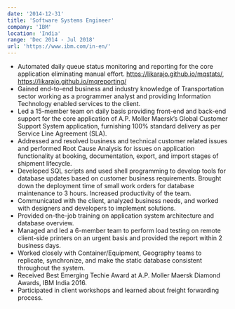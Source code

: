 ```yaml
---
date: '2014-12-31'
title: 'Software Systems Engineer'
company: 'IBM'
location: 'India'
range: 'Dec 2014 - Jul 2018'
url: 'https://www.ibm.com/in-en/'
---
```


- Automated daily queue status monitoring and reporting for the core application eliminating manual effort.
https://likarajo.github.io/mqstats/, https://likarajo.github.io/mqreporting/
- Gained end-to-end business and industry knowledge of Transportation sector working as a programmer analyst and providing Information Technology enabled services to the client.
- Led a 15-member team on daily basis providing front-end and back-end support for the core application of A.P. Moller Maersk’s Global Customer Support System application, furnishing 100% standard delivery as per Service Line Agreement (SLA).
- Addressed and resolved business and technical customer related issues and performed Root Cause Analysis for issues on application functionality at booking, documentation, export, and import stages of shipment lifecycle.
- Developed SQL scripts and used shell programming to develop tools for database updates based on customer business requirements. Brought down the deployment time of small work orders for database maintenance to 3 hours. Increased productivity of the team.
- Communicated with the client, analyzed business needs, and worked with designers and developers to implement solutions.
- Provided on-the-job training on application system architecture and database overview.
- Managed and led a 6-member team to perform load testing on remote client-side printers on an urgent basis and provided the report within 2 business days.
- Worked closely with Container/Equipment, Geography teams to replicate, synchronize, and make the static database consistent throughout the system.
- Received Best Emerging Techie Award at A.P. Moller Maersk Diamond Awards, IBM India 2016.
- Participated in client workshops and learned about freight forwarding process.